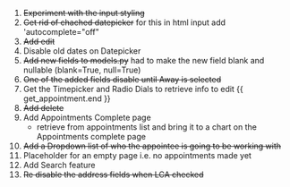 1. ~~Experiment with the input styling~~
2. ~~Get rid of chached datepicker~~  for this in html input add 'autocomplete="off"
3. ~~Add edit~~
4. Disable old dates on Datepicker
5. ~~Add new fields to models.py~~  had to make the new field blank and nullable (blank=True, null=True)
6. ~~One of the added fields disable until Away is selected~~
7. Get the Timepicker and Radio Dials to retrieve info to edit {{ get_appointment.end }}
8. ~~Add delete~~
9. Add Appointments Complete page
    * retrieve from appointments list and bring it to 
        a chart on the Appointments complete page
10. ~~Add a Dropdown list of who the appointee is going to be working with~~
11. Placeholder for an empty page i.e. no appointments made yet
12. Add Search feature
13. ~~Re disable the address fields when LCA checked~~

